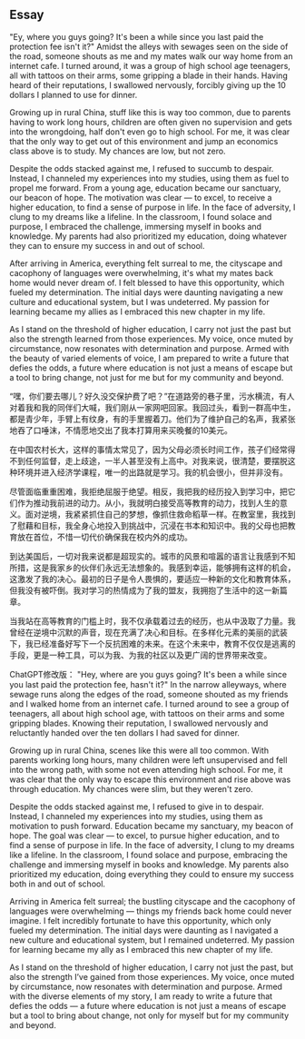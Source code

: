 ## Essay
"Ey, where you guys going? It's been a while since you last paid the protection fee isn't it?"
Amidst the alleys with sewages seen on the side of the road, someone shouts as me and my mates walk our way home from an internet cafe. I turned around, it was a group of high school age teenagers, all with tattoos on their arms, some gripping a blade in their hands. Having heard of their reputations, I swallowed nervously, forcibly giving up the 10 dollars I planned to use for dinner.

Growing up in rural China, stuff like this is way too common, due to parents having to work long hours, children are often given no supervision and gets into the wrongdoing, half don't even go to high school. For me, it was clear that the only way to get out of this environment and jump an economics class above is to study. My chances are low, but not zero.

Despite the odds stacked against me, I refused to succumb to despair. Instead, I channeled my experiences into my studies, using them as fuel to propel me forward. From a young age, education became our sanctuary, our beacon of hope. The motivation was clear — to excel, to receive a higher education, to find a sense of purpose in life. In the face of adversity, I clung to my dreams like a lifeline. In the classroom, I found solace and purpose, I embraced the challenge, immersing myself in books and knowledge. My parents had also prioritized my education, doing whatever they can to ensure my success in and out of school.

After arriving in America, everything felt surreal to me, the cityscape and cacophony of languages were overwhelming, it's what my mates back home would never dream of. I felt blessed to have this opportunity, which fueled my determination. The initial days were daunting navigating a new culture and educational system, but I was undeterred. My passion for learning became my allies as I embraced this new chapter in my life.

As I stand on the threshold of higher education, I carry not just the past but also the strength learned from those experiences. My voice, once muted by circumstance, now resonates with determination and purpose. Armed with the beauty of varied elements of voice, I am prepared to write a future that defies the odds, a future where education is not just a means of escape but a tool to bring change, not just for me but for my community and beyond.

“嘿，你们要去哪儿？好久没交保护费了吧？”在道路旁的巷子里，污水横流，有人对着我和我的同伴们大喊，我们刚从一家网吧回家。我回过头，看到一群高中生，都是青少年，手臂上有纹身，有的手里握着刀。他们为了维护自己的名声，我紧张地吞了口唾沫，不情愿地交出了我本打算用来买晚餐的10美元。

在中国农村长大，这样的事情太常见了，因为父母必须长时间工作，孩子们经常得不到任何监督，走上歧途，一半人甚至没有上高中。对我来说，很清楚，要摆脱这种环境并进入经济学课程，唯一的出路就是学习。我的机会很小，但并非没有。  

尽管面临重重困难，我拒绝屈服于绝望。相反，我把我的经历投入到学习中，把它们作为推动我前进的动力。从小，我就明白接受高等教育的动力，找到人生的意义。面对逆境，我紧紧抓住自己的梦想，像抓住救命稻草一样。在教室里，我找到了慰藉和目标，我全身心地投入到挑战中，沉浸在书本和知识中。我的父母也把教育放在首位，不惜一切代价确保我在校内外的成功。

到达美国后，一切对我来说都是超现实的。城市的风景和喧嚣的语言让我感到不知所措，这是我家乡的伙伴们永远无法想象的。我感到幸运，能够拥有这样的机会，这激发了我的决心。最初的日子是令人畏惧的，要适应一种新的文化和教育体系，但我没有被吓倒。我对学习的热情成为了我的盟友，我拥抱了生活中的这一新篇章。

当我站在高等教育的门槛上时，我不仅承载着过去的经历，也从中汲取了力量。我曾经在逆境中沉默的声音，现在充满了决心和目标。在多样化元素的美丽的武装下，我已经准备好写下一个反抗困难的未来。在这个未来中，教育不仅仅是逃离的手段，更是一种工具，可以为我、为我的社区以及更广阔的世界带来改变。

ChatGPT修改版：
"Hey, where are you guys going? It's been a while since you last paid the protection fee, hasn't it?" In the narrow alleyways, where sewage runs along the edges of the road, someone shouted as my friends and I walked home from an internet cafe. I turned around to see a group of teenagers, all about high school age, with tattoos on their arms and some gripping blades. Knowing their reputation, I swallowed nervously and reluctantly handed over the ten dollars I had saved for dinner.

Growing up in rural China, scenes like this were all too common. With parents working long hours, many children were left unsupervised and fell into the wrong path, with some not even attending high school. For me, it was clear that the only way to escape this environment and rise above was through education. My chances were slim, but they weren't zero.

Despite the odds stacked against me, I refused to give in to despair. Instead, I channeled my experiences into my studies, using them as motivation to push forward. Education became my sanctuary, my beacon of hope. The goal was clear — to excel, to pursue higher education, and to find a sense of purpose in life. In the face of adversity, I clung to my dreams like a lifeline. In the classroom, I found solace and purpose, embracing the challenge and immersing myself in books and knowledge. My parents also prioritized my education, doing everything they could to ensure my success both in and out of school.

Arriving in America felt surreal; the bustling cityscape and the cacophony of languages were overwhelming — things my friends back home could never imagine. I felt incredibly fortunate to have this opportunity, which only fueled my determination. The initial days were daunting as I navigated a new culture and educational system, but I remained undeterred. My passion for learning became my ally as I embraced this new chapter of my life.

As I stand on the threshold of higher education, I carry not just the past, but also the strength I’ve gained from those experiences. My voice, once muted by circumstance, now resonates with determination and purpose. Armed with the diverse elements of my story, I am ready to write a future that defies the odds — a future where education is not just a means of escape but a tool to bring about change, not only for myself but for my community and beyond.
